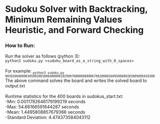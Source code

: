 # Sudoku Solver with Backtracking, Minimum Remaining Values Heuristic, and Forward Checking 

### How to Run:
Run the solver as follows (python 3):<br />  `python3 sudoku.py <sudoku_board_as_a_string_with_0_spaces>`
<br /> <br />
For example: 
<sub>`python3 sudoku.py 003020600900305001001806400008102900700000008006708200002609500800203009005010300`</sub>
<br />
The above command solves the board and writes the solved board to output.txt
<br /> <br />
Runtime statistics for the 400 boards in sudokus_start.txt: <br />
        -Min: 0.0011782646179199219 seconds <br />
        -Max: 54.66166591644287 seconds <br />
        -Mean: 1.4495808857679366 seconds <br />
        -Standard Deviation: 4.474373584043112 <br />
